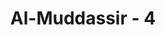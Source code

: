 ---
title: "Al-Muddassir - 4"
no: 4
arabic_no: ٤
ayah: وَثِيَابَكَ فَطَهِّرْۖ
translation: "dan bersihkanlah pakaianmu,"
tafsir: "Dalam ayat ini, Allah memerintahkan Nabi Muhammad supaya membersihkan pakaian. Makna membersihkan pakaian menurut sebagian ahli tafsir adalah:\n\n1.Membersihkan pakaian dari segala najis dan kotoran, karena bersuci dengan maksud beribadah hukumnya wajib, dan selain beribadah hukumnya sunah. Membersihkan di sini juga termasuk cara memperolehnya, yaitu pakaian yang digunakan harus diperoleh dengan cara yang halal. Ketika Ibnu 'Abbas ditanya orang tentang maksud ayat ini, beliau menjawab bahwa firman Allah tersebut berarti larangan memakai pakaian untuk perbuatan dosa dan penipuan. Jadi menyucikan pakaian adalah membersihkannya dari najis dan kotoran. Pengertian yang lebih luas lagi, yakni membersihkan tempat tinggal dan lingkungan hidup dari segala bentuk kotoran, sampah, dan lain-lain, sebab dalam pakaian, tubuh, dan lingkungan yang kotor banyak terdapat dosa. Sebaliknya dengan membersihkan badan, tempat tinggal, dan lain-lain berarti berusaha menjauhkan diri dari dosa. Demikianlah para ulama Syafi'iyah mewajibkan membersihkan pakaian dari najis bagi orang yang hendak salat. Begitulah Islam mengharuskan para pengikutnya untuk selalu hidup bersih, karena kebersihan jasmani mengangkat manusia kepada akhlak yang mulia.\n\n2.Membersihkan pakaian berarti membersihkan rohani dari segala watak dan sifat-sifat tercela. Khusus buat Nabi Muhammad, ayat ini memerintahkan beliau menyucikan nilai-nilai nubuwwah (kenabian) yang dipikulnya dari segala yang mengotorinya (dengki, dendam, pemarah, dan lain-lain). Pengertian kedua ini bersifat kiasan (majazi), dan memang dalam bahasa Arab kadang-kadang menyindir orang yang tidak menepati janji dengan memakai perkataan, \"Dia suka mengotori baju (pakaian)-nya,\" Sedangkan kalau orang yang suka menepati janji selalu dipuji dengan ucapan, \"Dia suka membersihkan baju (pakaian)-nya.\"\n\nSecara singkat, ayat ini memerintahkan agar membersihkan diri, pakaian, dan lingkungan dari segala najis, kotoran, sampah, dan lain-lain. Di samping itu juga berarti perintah memelihara kesucian dan kehormatan pribadi dari segala perangai yang tercela."
---